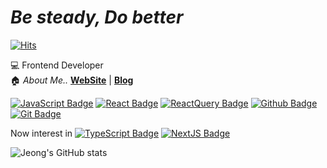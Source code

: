 # _Be steady, Do better_

[![Hits](https://hits.seeyoufarm.com/api/count/incr/badge.svg?url=https%3A%2F%2Fgithub.com%2FJeong-jj&count_bg=%2381C74C&title_bg=%23555555&title=hits&edge_flat=false)](https://hits.seeyoufarm.com)

💻 Frontend Developer  
🏠 _About Me.._ [**WebSite**](https://jeong-jj.github.io/introduction-react/) | [**Blog**](https://velog.io/@rgfdds98)

[![JavaScript Badge](https://img.shields.io/badge/JavaScript-black?style=flat-square&logo=JavaScript&logoColor=black&color=F7DF1E)](https://developer.mozilla.org/en-US/docs/Web/JavaScript)
[![React Badge](https://img.shields.io/badge/React-black?style=flat-square&logo=React&logoColor=black&color=61DAFB)](https://reactjs.org/)
[![ReactQuery Badge](https://img.shields.io/badge/React&nbsp;Query-black?style=flat-square&logo=ReactQuery&logoColor=white&color=FF4154)](https://tanstack.com/query/v4/docs/react/overview)
[![Github Badge](https://img.shields.io/badge/Github-white?style=flat-square&logo=Github&logoColor=white&color=181717)](https://github.com/)
[![Git Badge](https://img.shields.io/badge/Git-white?style=flat-square&logo=Git&logoColor=white&color=F05032)](https://git-scm.com/)

Now interest in
[![TypeScript Badge](https://img.shields.io/badge/TypeScript-white?style=flat-square&logo=TypeScript&logoColor=white&color=3178C6)](https://www.typescriptlang.org/)
[![NextJS Badge](https://img.shields.io/badge/Next.js-white?style=flat-square&logo=Next.js&logoColor=white&color=000000)](https://nextjs.org/)

<!-- [![Velog Stats](https://velog-readme-stats.vercel.app/api?name=rgfdds98)](https://velog.io/@rgfdds98) -->

<!-- ```javascript
{
  name: "JeongJun",
  position: "Front-End Developer",
  skills: [
    "Javascript",
    "React",
    "React Query",
    "Github"
  ]
}
``` -->

![Jeong's GitHub stats](https://github-readme-stats.vercel.app/api?username=jeong-jj&show_icons=false)
